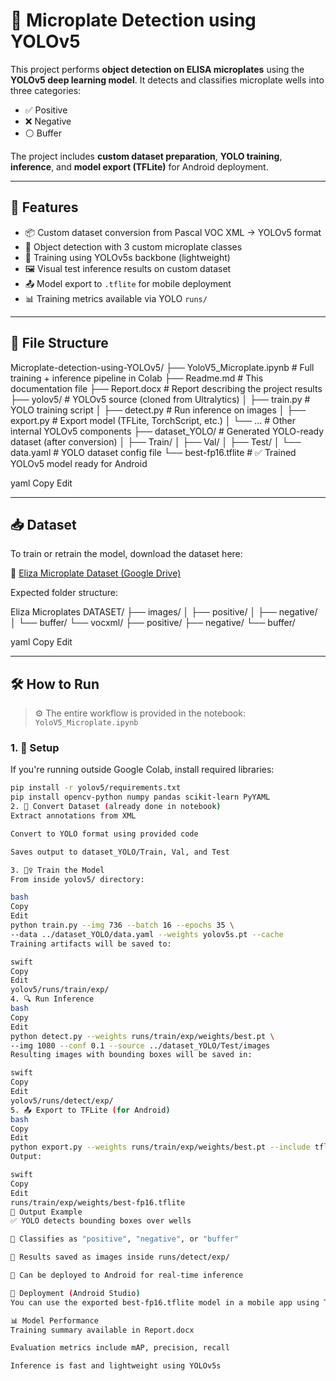 # 🧪 Microplate Detection using YOLOv5

This project performs **object detection on ELISA microplates** using the **YOLOv5 deep learning model**. It detects and classifies microplate wells into three categories:
- ✅ Positive
- ❌ Negative
- ⚪ Buffer

The project includes **custom dataset preparation**, **YOLO training**, **inference**, and **model export (TFLite)** for Android deployment.

---

## 🚀 Features

- 📦 Custom dataset conversion from Pascal VOC XML → YOLOv5 format
- 🎯 Object detection with 3 custom microplate classes
- 🧠 Training using YOLOv5s backbone (lightweight)
- 🖼️ Visual test inference results on custom dataset
- 📤 Model export to `.tflite` for mobile deployment
- 📊 Training metrics available via YOLO `runs/`

---

## 📁 File Structure

Microplate-detection-using-YOLOv5/
├── YoloV5_Microplate.ipynb # Full training + inference pipeline in Colab
├── Readme.md # This documentation file
├── Report.docx # Report describing the project results
├── yolov5/ # YOLOv5 source (cloned from Ultralytics)
│ ├── train.py # YOLO training script
│ ├── detect.py # Run inference on images
│ ├── export.py # Export model (TFLite, TorchScript, etc.)
│ └── ... # Other internal YOLOv5 components
├── dataset_YOLO/ # Generated YOLO-ready dataset (after conversion)
│ ├── Train/
│ ├── Val/
│ ├── Test/
│ └── data.yaml # YOLO dataset config file
└── best-fp16.tflite # ✅ Trained YOLOv5 model ready for Android

yaml
Copy
Edit

---

## 📥 Dataset

To train or retrain the model, download the dataset here:

🔗 [Eliza Microplate Dataset (Google Drive)](https://drive.google.com/drive/folders/18U0gQetGk9y2s-UF7RaHBKSA-EdTk3Zr?usp=drive_link)

Expected folder structure:

Eliza Microplates DATASET/
├── images/
│ ├── positive/
│ ├── negative/
│ └── buffer/
└── vocxml/
├── positive/
├── negative/
└── buffer/

yaml
Copy
Edit

---

## 🛠 How to Run

> ⚙️ The entire workflow is provided in the notebook: `YoloV5_Microplate.ipynb`

### 1. 🐍 Setup

If you're running outside Google Colab, install required libraries:

```bash
pip install -r yolov5/requirements.txt
pip install opencv-python numpy pandas scikit-learn PyYAML
2. 💽 Convert Dataset (already done in notebook)
Extract annotations from XML

Convert to YOLO format using provided code

Saves output to dataset_YOLO/Train, Val, and Test

3. 🏋️‍♀️ Train the Model
From inside yolov5/ directory:

bash
Copy
Edit
python train.py --img 736 --batch 16 --epochs 35 \
--data ../dataset_YOLO/data.yaml --weights yolov5s.pt --cache
Training artifacts will be saved to:

swift
Copy
Edit
yolov5/runs/train/exp/
4. 🔍 Run Inference
bash
Copy
Edit
python detect.py --weights runs/train/exp/weights/best.pt \
--img 1080 --conf 0.1 --source ../dataset_YOLO/Test/images
Resulting images with bounding boxes will be saved in:

swift
Copy
Edit
yolov5/runs/detect/exp/
5. 📤 Export to TFLite (for Android)
bash
Copy
Edit
python export.py --weights runs/train/exp/weights/best.pt --include tflite
Output:

swift
Copy
Edit
runs/train/exp/weights/best-fp16.tflite
📸 Output Example
✅ YOLO detects bounding boxes over wells

🔁 Classifies as "positive", "negative", or "buffer"

📂 Results saved as images inside runs/detect/exp/

🧪 Can be deployed to Android for real-time inference

📲 Deployment (Android Studio)
You can use the exported best-fp16.tflite model in a mobile app using TensorFlow Lite and CameraX.

📊 Model Performance
Training summary available in Report.docx

Evaluation metrics include mAP, precision, recall

Inference is fast and lightweight using YOLOv5s

